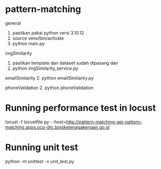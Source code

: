 # pattern-matching
general
1. pastikan pakai python versi 3.10.12
2. source venv/bin/activate
3. python main.py

imgSimilarity
1. pastikan template dan dataset sudah dipasang dan 
2. python imgSimilarity_service.py

emailSimilarity
2. python emailSimilarity.py

phoneValidation
2. python phoneValidation

# Running performance test in locust

locust -f locustfile.py --host=http://pattern-matching-api-pattern-matching.apps.ocp-drc.bpjsketenagakerjaan.go.id


# Running unit test

python -m unittest -v unit_test.py

